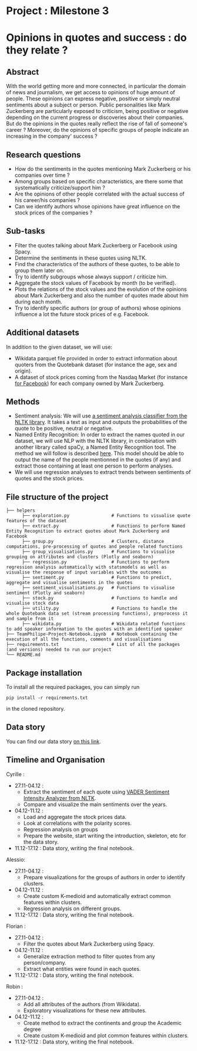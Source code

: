 # Project : Milestone 3
# Opinions in quotes and success : do they relate ?

## Abstract 

With the world getting more and more connected, in particular the domain of news and journalism, we get access to opinions of huge amount of people. These opinions can express negative, positive or simply neutral sentiments about a subject or person. Public personalities like Mark Zuckerberg are particularly exposed to criticism, being positive or negative depending on the current progress or discoveries about their companies. But do the opinions in the quotes really reflect the rise of fall of someone's career ? Moreover, do the opinions of specific groups of people indicate an increasing in the company' success ?

## Research questions

- How do the sentiments in the quotes mentioning Mark Zuckerberg or his companies over time ?
- Among groups based on specific characteristics, are there some that systematically criticize/support him ?
- Are the opinions of other people correlated with the actual success of his career/his companies ?
- Can we identify authors whose opinions have great influence on the stock prices of the companies ?

## Sub-tasks

- Filter the quotes talking about Mark Zuckerberg or Facebook using Spacy.
- Determine the sentiments in these quotes using NLTK.
- Find the characteristics of the authors of these quotes, to be able to group them later on.
- Try to identify subgroups whose always support / criticize him.
- Aggregate the stock values of Facebook by month (to be verified).
- Plots the relations of the stock values and the evolution of the opinions about Mark Zuckerberg and also
  the number of quotes made about him during each month.
- Try to identify specific authors (or group of authors) whose opinions influence a lot the future stock prices
  of e.g. Facebook.


## Additional datasets

In addition to the given dataset, we will use:
- Wikidata parquet file provided in order to extract information about quoters from the Quotebank dataset (for instance the age, sex and origin).
- A dataset of stock prices coming from the Nasdaq Market (for instance [for Facebook](https://www.nasdaq.com/market-activity/stocks/fb/historical)) for each company owned by Mark Zuckerberg.

## Methods
 
- Sentiment analysis:
We will use [a sentiment analysis classifier from the NLTK library](https://www.nltk.org/api/nltk.sentiment.vader.html). It takes a text as input and outputs the probabilities of the quote to be positive, neutral or negative.
- Named Entity Recognition:
In order to extract the names quoted in our dataset, we will use NLP with the NLTK library, in combination with another library called spaCy, a Named Entity Recognition tool.
  The method we will follow is described [here](https://towardsdatascience.com/named-entity-recognition-with-nltk-and-spacy-8c4a7d88e7da). This model should be able to output the name of the people mentionned in the quotes (if any) and extract those containing at least one person to perform analyses.
- We will use regression analyses to extract trends between sentiments of quotes and the stock prices.
  
## File structure of the project
```
├── helpers                             
      ├── exploration.py                # Functions to visualise quote features of the dataset 
      ├── extract.py                    # Functions to perform Named Entity Recognition to extract quotes about Mark Zuckerberg and Facebook
      ├── group.py                      # Clusters, distance computations, pre-processing of quotes and people related functions
      ├── group_visualisations.py       # Functions to visualise grouping on attributes and clusters (Plotly and seaborn)
      ├── regression.py                 # Functions to perform regression analysis automatically with statsmodels as well as visualise the response of input variables with the outcomes
      ├── sentiment.py                  # Functions to predict, aggregate and visualise sentiments in the quotes
      ├── sentiment_visualisations.py   # Functions to visualise sentiment (Plotly and seaborn)
      ├── stock.py                      # Functions to handle and visualise stock data
      ├── utility.py                    # Functions to handle the whole Quotebank data set (stream processing functions), preprocess it and sample from it
      ├── wikidata.py                   # Wikidata related functions to add speaker information to the quotes with an identified speaker
├── TeamPhilipe-Project-Notebook.ipynb  # Notebook containing the execution of all the functions, comments and visualisations
├── requirements.txt                    # List of all the packages (and versions) needed to run our project
└── README.md
```
## Package installation
To install all the required packages, you can simply run 
```
pip install -r requirements.txt
```
in the cloned repository.

## Data story
You can find our data story [on this link](https://cpittet.github.io/ada-teamphilippe/).

## Timeline and Organisation
Cyrille :
- 27.11-04.12 :
  - Extract the sentiment of each quote using [VADER Sentiment Intensity Analyzer from NLTK](https://www.nltk.org/api/nltk.sentiment.vader.html).
  - Compare and visualize the main sentiments over the years.
- 04.12-11.12 :
  - Load and aggregate the stock prices data.
  - Look at correlations with the polarity scores.
  - Regression analysis on groups
  - Prepare the website, start writing the introduction, skeleton, etc for the data story.
- 11.12-17.12 : Data story, writing the final notebook.

Alessio:
- 27.11-04.12 :
  - Prepare visualizations for the groups of authors in order to identify clusters.
- 04.12-11.12 :
  - Create custom K-medioid and automatically extract common features within clusters.
  - Regression analysis on different groups.
- 11.12-17.12 : Data story, writing the final notebook.

Florian :
- 27.11-04.12 : 
    - Filter the quotes about Mark Zuckerberg using Spacy.
- 04.12-11.12 :
    - Generalize extraction method to filter quotes from any person/company.
    - Extract what entities were found in each quotes.
- 11.12-17.12 : Data story, writing the final notebook.

Robin :
- 27.11-04.12 :
    - Add all attributes of the authors (from Wikidata).
    - Exploratory visualizations for these new attributes.
- 04.12-11.12 :
    - Create method to extract the continents and group the Academic degree 
    - Create custom K-medioid and plot common features within clusters.
- 11.12-17.12 : Data story, writing the final notebook.
